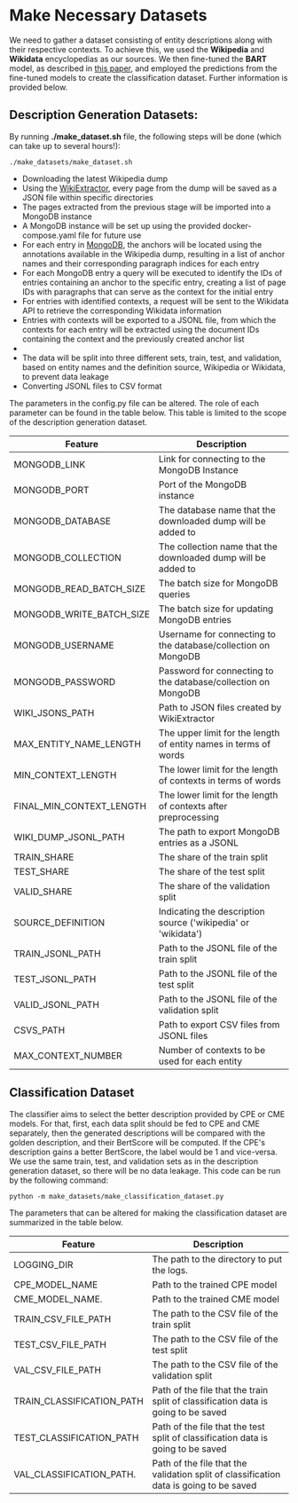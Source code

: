 # Make Necessary Datasets
We need to gather a dataset consisting of entity descriptions along with their respective contexts. To achieve this, we used the **Wikipedia** and **Wikidata** encyclopedias as our sources. We then fine-tuned the **BART** model, as described in [this paper](https://aclanthology.org/2020.acl-main.703/), and employed the predictions from the fine-tuned models to create the classification dataset. Further information is provided below.

## Description Generation Datasets:
By running **./make_dataset.sh** file, the following steps will be done (which can take up to several hours!):
```console
./make_datasets/make_dataset.sh
```
- Downloading the latest Wikipedia dump
- Using the [WikiExtractor](https://github.com/attardi/wikiextractor), every page from the dump will be saved as a JSON file within specific directories
- The pages extracted from the previous stage will be imported into a MongoDB instance
- A MongoDB instance will be set up using the provided docker-compose.yaml file for future use
- For each entry in [MongoDB](https://www.mongodb.com), the anchors will be located using the annotations available in the Wikipedia dump, resulting in a list of anchor names and their corresponding paragraph indices for each entry
- For each MongoDB entry a query will be executed to identify the IDs of entries containing an anchor to the specific entry, creating a list of page IDs with paragraphs that can serve as the context for the initial entry
- For entries with identified contexts, a request will be sent to the Wikidata API to retrieve the corresponding Wikidata information
- Entries with contexts will be exported to a JSONL file, from which the contexts for each entry will be extracted using the document IDs containing the context and the previously created anchor list
- 
- The data will be split into three different sets, train, test, and validation, based on entity names and the definition source, Wikipedia or Wikidata, to prevent data leakage
- Converting JSONL files to CSV format

The parameters in the config.py file can be altered. The role of each parameter can be found in the table below. This table is limited to the scope of the description generation dataset.


<p align="center">

|          Feature                | Description                                                       |
| -------------------------------|-------------------------------------------------------------------|
| MONGODB_LINK                   | Link for connecting to the MongoDB Instance                       |
| MONGODB_PORT                   | Port of the MongoDB instance                                      |
| MONGODB_DATABASE               | The database name that the downloaded dump will be added to        |
| MONGODB_COLLECTION             | The collection name that the downloaded dump will be added to      |
| MONGODB_READ_BATCH_SIZE        | The batch size for MongoDB queries                                |
| MONGODB_WRITE_BATCH_SIZE       | The batch size for updating MongoDB entries                       |
| MONGODB_USERNAME               | Username for connecting to the database/collection on MongoDB     |
| MONGODB_PASSWORD               | Password for connecting to the database/collection on MongoDB     |
| WIKI_JSONS_PATH                | Path to JSON files created by WikiExtractor                       |
| MAX_ENTITY_NAME_LENGTH         | The upper limit for the length of entity names in terms of words   |
| MIN_CONTEXT_LENGTH             | The lower limit for the length of contexts in terms of words      |
| FINAL_MIN_CONTEXT_LENGTH       | The lower limit for the length of contexts after preprocessing    |
| WIKI_DUMP_JSONL_PATH           | The path to export MongoDB entries as a JSONL                     |
| TRAIN_SHARE                    | The share of the train split                                      |
| TEST_SHARE                     | The share of the test split                                       |
| VALID_SHARE                    | The share of the validation split                                 |
| SOURCE_DEFINITION              | Indicating the description source ('wikipedia' or 'wikidata')     |
| TRAIN_JSONL_PATH               | Path to the JSONL file of the train split                         |
| TEST_JSONL_PATH                | Path to the JSONL file of the test split                          |
| VALID_JSONL_PATH               | Path to the JSONL file of the validation split                    |
| CSVS_PATH                      | Path to export CSV files from JSONL files                         |
| MAX_CONTEXT_NUMBER             | Number of contexts to be used for each entity                     |
  
</p>

## Classification Dataset
The classifier aims to select the better description provided by CPE or CME models. For that, first, each data split should be fed to CPE and CME separately, then the generated descriptions will be compared with the golden description, and their BertScore will be computed. If the CPE's description gains a better BertScore, the label would be 1 and vice-versa. 
We use the same train, test, and validation sets as in the description generation dataset, so there will be no data leakage. 
This code can be run by the following command:
```console
python -m make_datasets/make_classification_dataset.py
```
The parameters that can be altered for making the classification dataset are summarized in the table below.

<p align="center">
  
|          Feature                | Description                                                      |
| -------------------------------|-------------------------------------------------------------------|
| LOGGING_DIR                    | The path to the directory to put the logs.                        |
| CPE_MODEL_NAME                 | Path to the trained CPE model                                     |
| CME_MODEL_NAME.                | Path to the trained CME model                                     |
| TRAIN_CSV_FILE_PATH            | The path to the CSV file of the train split                       |
| TEST_CSV_FILE_PATH             | The path to the CSV file of the test split                        |
| VAL_CSV_FILE_PATH              | The path to the CSV file of the validation split                  |
| TRAIN_CLASSIFICATION_PATH      | Path of the file that the train split of classification data is going to be saved|
| TEST_CLASSIFICATION_PATH       | Path of the file that the test split of classification data is going to be saved|
| VAL_CLASSIFICATION_PATH.       | Path of the file that the validation split of classification data is going to be saved|

</p>
  
